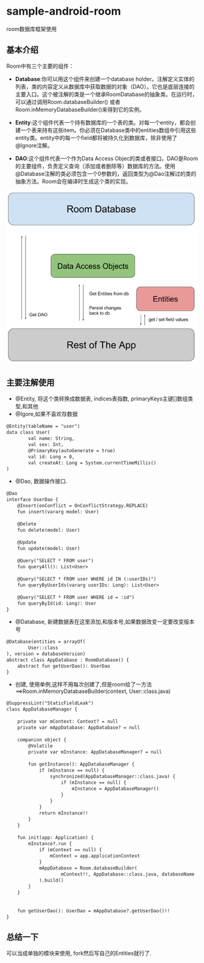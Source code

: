 # sample-android-room
room数据库框架使用

## 基本介绍

Room中有三个主要的组件：

- **Database**:你可以用这个组件来创建一个database holder。注解定义实体的列表，类的内容定义从数据库中获取数据的对象（DAO）。它也是底层连接的主要入口。这个被注解的类是一个继承RoomDatabase的抽象类。在运行时，可以通过调用Room.databaseBuilder() 或者 Room.inMemoryDatabaseBuilder()来得到它的实例。

- **Entity**:这个组件代表一个持有数据库的一个表的类。对每一个entity，都会创建一个表来持有这些item。你必须在Database类中的entities数组中引用这些entity类。entity中的每一个field都将被持久化到数据库，除非使用了@Ignore注解。
- **DAO**:这个组件代表一个作为Data Access Objec的类或者接口。DAO是Room的主要组件，负责定义查询（添加或者删除等）数据库的方法。使用@Database注解的类必须包含一个0参数的，返回类型为@Dao注解过的类的抽象方法。Room会在编译时生成这个类的实现。

![](room_architecture.png)

## 主要注解使用

- @Entity, 将这个类转换成数据表, indices表指数, primaryKeys主键[]数组类型,和其他
- @Igore,如果不喜欢存数据

```
@Entity(tableName = "user")
data class User(
        val name: String,
        val sex: Int,
        @PrimaryKey(autoGenerate = true)
        val id: Long = 0,
        val createAt: Long = System.currentTimeMillis()
)
```

- @Dao, 数据操作接口.

```
@Dao
interface UserDao {
    @Insert(onConflict = OnConflictStrategy.REPLACE)
    fun insert(vararg model: User)

    @Delete
    fun delete(model: User)

    @Update
    fun update(model: User)

    @Query("SELECT * FROM user")
    fun queryAll(): List<User>

    @Query("SELECT * FROM user WHERE id IN (:userIDs)")
    fun queryByUserIds(vararg userIDs: Long): List<User>

    @Query("SELECT * FROM user WHERE id = :id")
    fun queryById(id: Long): User
}
```

- @Database, 新建数据表在这里添加,和版本号,如果数据改变一定要改变版本号

```
@Database(entities = arrayOf(
        User::class
), version = databaseVersion)
abstract class AppDatabase : RoomDatabase() {
    abstract fun getUserDao(): UserDao
}
```

- 创建, 使用单例,这样不用每次创建了,但是room给了一方法==>Room.inMemoryDatabaseBuilder(context, User::class.java)

```
@SuppressLint("StaticFieldLeak")
class AppDatabaseManager {

    private var mContext: Context? = null
    private var mAppDatabase: AppDatabase? = null

    companion object {
        @Volatile
        private var mInstance: AppDatabaseManager? = null

        fun getInstance(): AppDatabaseManager {
            if (mInstance == null) {
                synchronized(AppDatabaseManager::class.java) {
                    if (mInstance == null) {
                        mInstance = AppDatabaseManager()
                    }
                }
            }
            return mInstance!!
        }
    }

    fun init(app: Application) {
        mInstance?.run {
            if (mContext == null) {
                mContext = app.applicationContext
            }
            mAppDatabase = Room.databaseBuilder(
                    mContext!!, AppDatabase::class.java, databaseName
            ).build()
        }
    }


    fun getUserDao(): UserDao = mAppDatabase?.getUserDao()!!
}
```

## 总结一下

可以当成单独的模块来使用, fork然后写自己的Entities就行了.